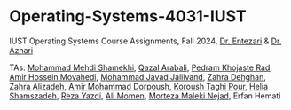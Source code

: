 # Operating-Systems-4031-IUST
IUST Operating Systems Course Assignments, Fall 2024, [Dr. Entezari](https://scholar.google.com/citations?user=nOx3MnAAAAAJ&hl=en) &amp; [Dr. Azhari](https://scholar.google.com/citations?user=-mM5PJAAAAAJ&hl=en)

TAs: 
[Mohammad Mehdi Shamekhi](https://github.com/mohammadshamekhi/), [Qazal Arabali](https://github.com/qazalarabali/), [Pedram Khojaste Rad](https://github.com/p3dr4m0098/), [Amir Hossein Movahedi](https://github.com/amirhosseinmovahedi/), [Mohammad Javad Jalilvand](https://github.com/jalilvand-mj/), [Zahra Dehghan](https://github.com/dehghan82/), [Zahra Alizadeh](https://github.com/zahra121281/), [Amir Mohammad Dorpoush](https://github.com/dorman8288/), [Koroush Taghi Pour](https://github.com/k-t-p/), [Helia Shamszadeh](https://github.com/heliashamszadeh/), [Reza Yazdi](https://github.com/rezayazdi03/), [Ali Momen](https://github.com/merlin6990/), [Morteza Maleki Nejad](https://github.com/shoshtari/), Erfan Hemati
